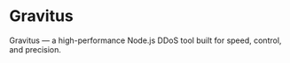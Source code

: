 # Gravitus
Gravitus — a high-performance Node.js DDoS tool built for speed, control, and precision.
